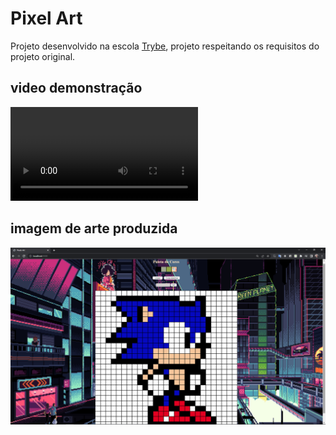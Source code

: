 # Pixel Art

Projeto desenvolvido na escola [Trybe](https://www.betrybe.com/), projeto respeitando os requisitos do projeto original.

## video demonstração
![video de demonstração do projeto pixel art](./img/readme/demo.webm)

## imagem de arte produzida
![imagem do sonic em pixel art](./img/readme/pixel-art.png)